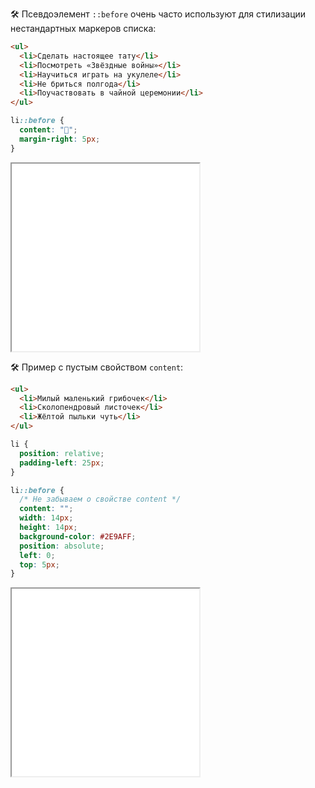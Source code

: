 🛠 Псевдоэлемент `::before` очень часто используют для стилизации нестандартных маркеров списка:

```html
<ul>
  <li>Сделать настоящее тату</li>
  <li>Посмотреть «Звёздные войны»</li>
  <li>Научиться играть на укулеле</li>
  <li>Не бриться полгода</li>
  <li>Поучаствовать в чайной церемонии</li>
</ul>
```

```css
li::before {
  content: "💜";
  margin-right: 5px;
}
```

<iframe title="Нестандартный маркер" src="../demos/list/" height="300"></iframe>

🛠 Пример с пустым свойством `content`:

```html
<ul>
  <li>Милый маленький грибочек</li>
  <li>Сколопендровый листочек</li>
  <li>Жёлтой пыльки чуть</li>
</ul>
```

```css
li {
  position: relative;
  padding-left: 25px;
}

li::before {
  /* Не забываем о свойстве content */
  content: "";
  width: 14px;
  height: 14px;
  background-color: #2E9AFF;
  position: absolute;
  left: 0;
  top: 5px;
}
```

<iframe title="Пустое свойство content" src="../demos/empty-content/" height="300"></iframe>
